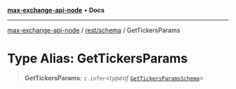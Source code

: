 [**max-exchange-api-node**](../../../README.md) • **Docs**

***

[max-exchange-api-node](../../../modules.md) / [rest/schema](../README.md) / GetTickersParams

# Type Alias: GetTickersParams

> **GetTickersParams**: `z.infer`\<*typeof* [`GetTickersParamsSchema`](../variables/GetTickersParamsSchema.md)\>
